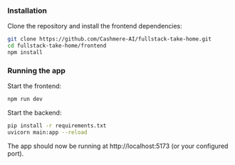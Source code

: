 ### Installation

Clone the repository and install the frontend dependencies:

```bash
git clone https://github.com/Cashmere-AI/fullstack-take-home.git
cd fullstack-take-home/frontend
npm install
```

### Running the app

Start the frontend:

```bash
npm run dev
```

Start the backend:

```bash
pip install -r requirements.txt
uvicorn main:app --reload
```

The app should now be running at http://localhost:5173 (or your configured port).